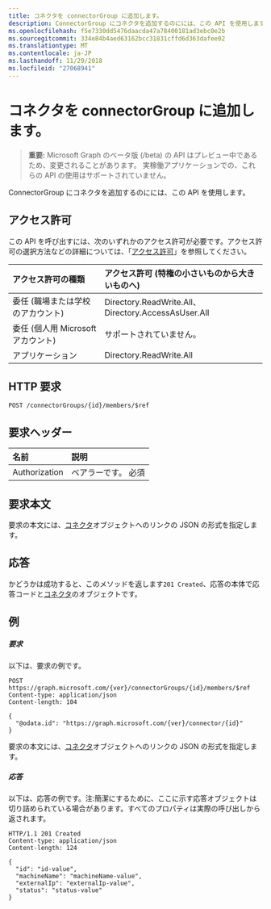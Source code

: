 ```yaml
---
title: コネクタを connectorGroup に追加します。
description: ConnectorGroup にコネクタを追加するのにには、この API を使用します。
ms.openlocfilehash: f5e7330dd5476daacda47a78400181ad3ebc0e2b
ms.sourcegitcommit: 334e84b4aed63162bcc31831cffd6d363dafee02
ms.translationtype: MT
ms.contentlocale: ja-JP
ms.lasthandoff: 11/29/2018
ms.locfileid: "27068941"
---
```

# <a name="add-connector-to-connectorgroup"></a>コネクタを connectorGroup に追加します。

> **重要:** Microsoft Graph のベータ版 (/beta) の API はプレビュー中であるため、変更されることがあります。 実稼働アプリケーションでの、これらの API の使用はサポートされていません。

ConnectorGroup にコネクタを追加するのにには、この API を使用します。
## <a name="permissions"></a>アクセス許可
この API を呼び出すには、次のいずれかのアクセス許可が必要です。アクセス許可の選択方法などの詳細については、「[アクセス許可](/graph/permissions-reference)」を参照してください。

|アクセス許可の種類      | アクセス許可 (特権の小さいものから大きいものへ)              |
|:--------------------|:---------------------------------------------------------|
|委任 (職場または学校のアカウント) | Directory.ReadWrite.All、Directory.AccessAsUser.All    |
|委任 (個人用 Microsoft アカウント) | サポートされていません。    |
|アプリケーション | Directory.ReadWrite.All |

## <a name="http-request"></a>HTTP 要求
<!-- { "blockType": "ignored" } -->
```http
POST /connectorGroups/{id}/members/$ref
```
## <a name="request-headers"></a>要求ヘッダー
| 名前       | 説明|
|:---------------|:----------|
| Authorization  | ベアラーです。 必須|

## <a name="request-body"></a>要求本文
要求の本文には、[コネクタ](../resources/connector.md)オブジェクトへのリンクの JSON の形式を指定します。

## <a name="response"></a>応答

かどうかは成功すると、このメソッドを返します`201 Created`、応答の本体で応答コードと[コネクタ](../resources/connector.md)のオブジェクトです。

## <a name="example"></a>例
##### <a name="request"></a>要求
以下は、要求の例です。
<!-- {
  "blockType": "request",
  "name": "create_connector_from_connectorgroup"
}-->
```http
POST https://graph.microsoft.com/{ver}/connectorGroups/{id}/members/$ref
Content-type: application/json
Content-length: 104

{
  "@odata.id": "https://graph.microsoft.com/{ver}/connector/{id}"
}
```
要求の本文には、[コネクタ](../resources/connector.md)オブジェクトへのリンクの JSON の形式を指定します。
##### <a name="response"></a>応答
以下は、応答の例です。注:簡潔にするために、ここに示す応答オブジェクトは切り詰められている場合があります。すべてのプロパティは実際の呼び出しから返されます。
<!-- {
  "blockType": "response",
  "truncated": true,
  "@odata.type": "microsoft.graph.connector"
} -->
```http
HTTP/1.1 201 Created
Content-type: application/json
Content-length: 124

{
  "id": "id-value",
  "machineName": "machineName-value",
  "externalIp": "externalIp-value",
  "status": "status-value"
}
```

<!-- uuid: 8fcb5dbc-d5aa-4681-8e31-b001d5168d79
2015-10-25 14:57:30 UTC -->
<!-- {
  "type": "#page.annotation",
  "description": "Create connector",
  "keywords": "",
  "section": "documentation",
  "tocPath": ""
}-->
